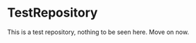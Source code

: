 TestRepository
==============

This is a test repository, nothing to be seen here. Move on now. 
 
 
  
 
 
 
 
 
 
 
 
 

